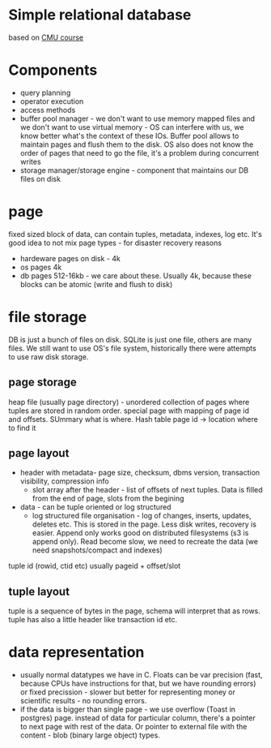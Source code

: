 # Simple relational database

based on [CMU course](https://15445.courses.cs.cmu.edu/fall2019/)

# Components
* query planning
* operator execution
* access methods
* buffer pool manager - we don't want to use memory mapped files and we don't want to use virtual memory - OS can interfere with us, we know better what's the context of these IOs. Buffer pool allows to maintain pages and flush them to the disk. OS also does not know the order of pages that need to go the file, it's a problem during concurrent writes
* storage manager/storage engine - component that maintains our DB files on disk

# page
fixed sized block of data, can contain tuples, metadata, indexes, log etc.
It's good idea to not mix page types - for disaster recovery reasons
* hardeware pages on disk - 4k
* os pages 4k
* db pages 512-16kb - we care about these. Usually 4k, because these blocks can be atomic (write and flush to disk)

# file storage
DB is just a bunch of files on disk. SQLite is just one file, others are many files.
We still want to use OS's file system, historically there were attempts to use raw disk storage.

## page storage
heap file (usually page directory) - unordered collection of pages where tuples are stored in random order.
special page with mapping of page id and offsets. SUmmary what is where. Hash table page id -> location where to find it

## page layout
* header with metadata- page size, checksum, dbms version, transaction visibility, compression info
    * slot array after the header - list of offsets of next tuples. Data is filled from the end of page, slots from the begining
* data - can be tuple oriented or log structured
    * log structured file organisation - log of changes, inserts, updates, deletes etc. This is stored in the page. Less disk writes, recovery is easier. Append only works good on distributed filesystems (s3 is append only). Read become slow, we need to recreate the data (we need snapshots/compact and indexes)


tuple id (rowid, ctid etc) usually pageid + offset/slot

## tuple layout
tuple is a sequence of bytes in the page, schema will interpret that as rows.
tuple has also a little header like transaction id etc.


# data representation
* usually normal datatypes we have in C. Floats can be var precision (fast, because CPUs have instructions for that, but we have rounding errors) or fixed precission - slower but better for representing money or scientific results - no rounding errors.
* if the data is bigger than single page - we use overflow (Toast in postgres) page. instead of data for particular column, there's a pointer to next page with rest of the data. Or pointer to external file with the content - blob (binary large object) types.




 